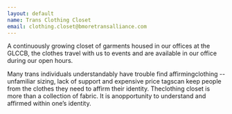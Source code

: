 ```yaml
---
layout: default
name: Trans Clothing Closet
email: clothing.closet@bmoretransalliance.com
---
```

A continuously growing closet of garments housed in our offices at the GLCCB, the clothes travel with us to events and are available in our office during our open hours.

Many​ ​trans​ ​individuals​ ​understandably​ ​have​ ​trouble​ ​find​ ​affirming​ ​clothing​ ​--unfamiliar​ ​sizing,
lack​ ​of​ ​support​ ​and​ ​expensive​ ​price tags​ ​can​ ​keep​ ​people​ ​from​ ​the​ ​clothes​ ​they​ ​need​ ​to​ ​affirm​ ​their identity.​ ​The​ ​clothing​ ​closet​ ​is​ ​more​ ​than​ ​a​ ​collection​ ​of​ ​fabric.​ ​It​ ​is​ ​an​ ​opportunity​ ​to​ ​understand and​ ​affirmed​ ​within​ ​one’s identity.
